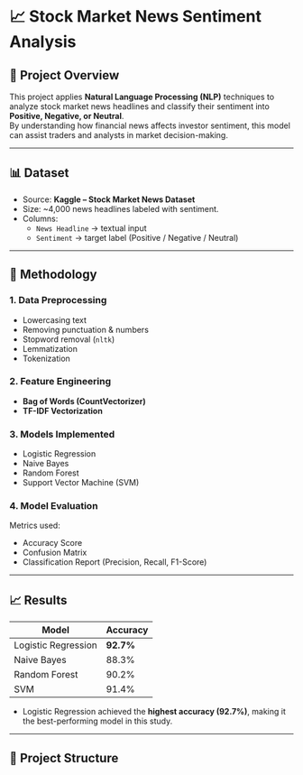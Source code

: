 # 📈 Stock Market News Sentiment Analysis  

## 📝 Project Overview  
This project applies **Natural Language Processing (NLP)** techniques to analyze stock market news headlines and classify their sentiment into **Positive, Negative, or Neutral**.  
By understanding how financial news affects investor sentiment, this model can assist traders and analysts in market decision-making.  

---

## 📊 Dataset  
- Source: **Kaggle – Stock Market News Dataset**  
- Size: ~4,000 news headlines labeled with sentiment.  
- Columns:  
  - `News Headline` → textual input  
  - `Sentiment` → target label (Positive / Negative / Neutral)  

---

## 🔬 Methodology  

### 1. Data Preprocessing  
- Lowercasing text  
- Removing punctuation & numbers  
- Stopword removal (`nltk`)  
- Lemmatization  
- Tokenization  

### 2. Feature Engineering  
- **Bag of Words (CountVectorizer)**  
- **TF-IDF Vectorization**  

### 3. Models Implemented  
- Logistic Regression  
- Naive Bayes  
- Random Forest  
- Support Vector Machine (SVM)  

### 4. Model Evaluation  
Metrics used:  
- Accuracy Score  
- Confusion Matrix  
- Classification Report (Precision, Recall, F1-Score)  

---

## 📈 Results  

| Model                | Accuracy |
|-----------------------|----------|
| Logistic Regression  | **92.7%** |
| Naive Bayes          | 88.3% |
| Random Forest        | 90.2% |
| SVM                  | 91.4% |

- Logistic Regression achieved the **highest accuracy (92.7%)**, making it the best-performing model in this study.  

---

## 📂 Project Structure  
